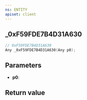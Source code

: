```yaml
---
ns: ENTITY
apiset: client
---
```

## _0xF59FDE7B4D31A630

```c
// 0xF59FDE7B4D31A630
Any _0xF59FDE7B4D31A630(Any p0);
```


## Parameters
* **p0**:

## Return value

